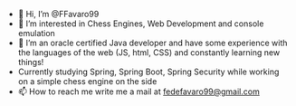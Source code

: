 - 👋 Hi, I’m @FFavaro99
- 👀 I’m interested in Chess Engines, Web Development and console emulation
- 🌱 I’m an oracle certified Java developer and have some experience with the languages of the web (JS, html, CSS) and constantly learning new things!
- Currently studying Spring, Spring Boot, Spring Security while working on a simple chess engine on the side
- 📫 How to reach me write me a mail at fedefavaro99@gmail.com
